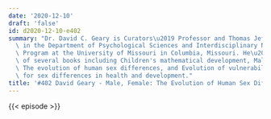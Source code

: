 ```yaml
---
date: '2020-12-10'
draft: 'false'
id: d2020-12-10-e402
summary: "Dr. David C. Geary is Curators\u2019 Professor and Thomas Jefferson Fellow\
  \ in the Department of Psychological Sciences and Interdisciplinary Neuroscience\
  \ Program at the University of Missouri in Columbia, Missouri. He\u2019s the author\
  \ of several books including Children's mathematical development, Male, female:\
  \ The evolution of human sex differences, and Evolution of vulnerability: Implications\
  \ for sex differences in health and development."
title: '#402 David Geary - Male, Female: The Evolution of Human Sex Differences'
---
```

{{< episode >}}
